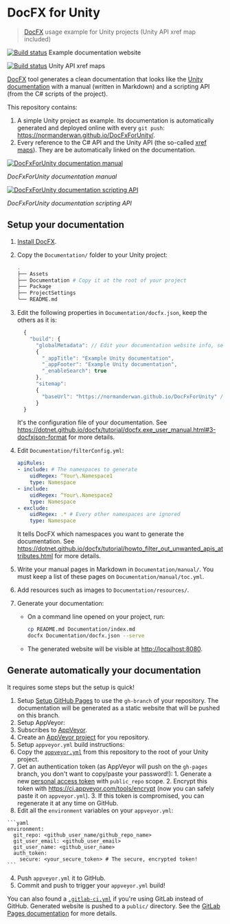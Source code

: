 # DocFX for Unity

> [DocFX](https://dotnet.github.io/docfx/index.html) usage example for Unity projects (Unity API xref map included)

[![Build status](https://ci.appveyor.com/api/projects/status/00mejohk0tfxqy7x/branch/master?svg=true)](https://ci.appveyor.com/project/NormandErwan/docfxforunity/branch/master) Example documentation website

[![Build status](https://ci.appveyor.com/api/projects/status/00mejohk0tfxqy7x/branch/UnityXrefMaps?svg=true)](https://ci.appveyor.com/project/NormandErwan/docfxforunity/branch/UnityXrefMaps) Unity API xref maps

[DocFX](https://dotnet.github.io/docfx/) tool generates a clean documentation that looks like the
[Unity documentation](https://docs.unity3d.com/Manual/index.html) with a manual (written in Markdown) and a scripting
API (from the C# scripts of the project).

This repository contains:

1. A simple Unity project as example. Its documentation is automatically generated and deployed
online with every `git push`: <https://normanderwan.github.io/DocFxForUnity/>.
2. Every reference to the C# API and the Unity API (the so-called
[xref maps](https://dotnet.github.io/docfx/tutorial/links_and_cross_references.html#cross-reference-between-projects)).
They are be automatically linked on the documentation.

[![DocFxForUnity documentation manual](https://normanderwan.github.io/DocFxForUnity/resources/ExampleManual.png)](https://normanderwan.github.io/DocFxForUnity/manual/coniunctis.html)

*DocFxForUnity documentation manual*

[![DocFxForUnity documentation scripting API](https://normanderwan.github.io/DocFxForUnity/resources/ExampleScriptingApi.png)](https://normanderwan.github.io/DocFxForUnity/api/DocFxForUnity.Player.html)

*DocFxForUnity documentation scripting API*

## Setup your documentation

1. [Install DocFX](https://dotnet.github.io/docfx/tutorial/docfx_getting_started.html#2-use-docfx-as-a-command-line-tool).
2. Copy the `Documentation/` folder to your Unity project:

    ```bash
    .
    ├── Assets
    ├── Documentation # Copy it at the root of your project
    ├── Package
    ├── ProjectSettings
    └── README.md
    ```

3. Edit the following properties in `Documentation/docfx.json`, keep the others as it is:

    ```javascript
      {
        "build": {
          "globalMetadata": // Edit your documentation website info, see: https://dotnet.github.io/docfx/tutorial/docfx.exe_user_manual.html#322-reserved-metadata
          {
            "_appTitle": "Example Unity documentation",
            "_appFooter": "Example Unity documentation",
            "_enableSearch": true
          },
          "sitemap":
          {
            "baseUrl": "https://normanderwan.github.io/DocFxForUnity" // The URL of your documentation website
          }
      }
    ```

    It's the configuration file of your documentation.
    See <https://dotnet.github.io/docfx/tutorial/docfx.exe_user_manual.html#3-docfxjson-format> for more details.

4. Edit `Documentation/filterConfig.yml`:

    ```yaml
    apiRules:
    - include: # The namespaces to generate
        uidRegex: ^Your\.Namespace1
        type: Namespace
    - include:
        uidRegex: ^Your\.Namespace2
        type: Namespace
    - exclude:
        uidRegex: .* # Every other namespaces are ignored
        type: Namespace
    ```

    It tells DocFX which namespaces you want to generate the documentation.
    See <https://dotnet.github.io/docfx/tutorial/howto_filter_out_unwanted_apis_attributes.html> for more details.

5. Write your manual pages in Markdown in `Documentation/manual/`.
You must keep a list of these pages on `Documentation/manual/toc.yml`.
6. Add resources such as images to `Documentation/resources/`.
7. Generate your documentation:
    - On a command line opened on your project, run:

        ```bash
        cp README.md Documentation/index.md
        docfx Documentation/docfx.json --serve
        ```

    - The generated website will be visible at <http://localhost:8080>.

## Generate automatically your documentation

It requires some steps but the setup is quick!

1. Setup [Setup GitHub Pages](https://help.github.com/en/articles/configuring-a-publishing-source-for-github-pages)
  to use the `gh-branch` of your repository. The documentation will be generated as a static website that will be
  pushed on this branch.
2. Setup AppVeyor:
  1. Subscribes to [AppVeyor](https://www.appveyor.com/).
  2. Create an [AppVeyor project](https://ci.appveyor.com/projects/new) for you repository.
3. Setup `appveyor.yml` build instructions:
  1. Copy the [`appveyor.yml`](https://github.com/NormandErwan/DocFxForUnity/blob/master/appveyor.yml) from this
  repository to the root of your Unity project.
  2. Get an authentication token (as AppVeyor will push on the `gh-pages` branch, you don't want to copy/paste your
  password!):
    1. Generate a new [personal access token](https://github.com/settings/tokens) with `public_repo` scope.
    2. Encrypt this token with <https://ci.appveyor.com/tools/encrypt> (now you can safely paste it on `appveyor.yml`).
    3. If this token is compromised, you can regenerate it at any time on GitHub.
  3. Edit all the `environment` variables on your `appveyor.yml`:

    ```yaml
    environment:
      git_repo: <github_user_name/github_repo_name>
      git_user_email: <github_user_email>
      git_user_name: <github_user_name>
      auth_token:
        secure: <your_secure_token> # The secure, encrypted token!
    ```

  4. Push `appveyor.yml` it to GitHub.
4. Commit and push to trigger your `appveyor.yml` build!

You can also found a [`.gitlab-ci.yml`](https://github.com/NormandErwan/DocFxForUnity/blob/master/.gitlab-ci.yml)
if you're using GitLab instead of GitHub. Generated website is pushed to a `public/` directory. See the
[GitLab Pages documentation](https://docs.gitlab.com/ee/user/project/pages/getting_started_part_four.html) for more
details.
